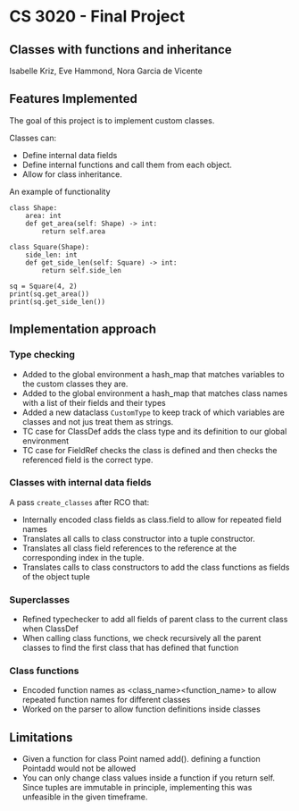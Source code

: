 # CS 3020 - Final Project
## Classes with functions and inheritance
Isabelle Kriz, Eve Hammond, Nora Garcia de Vicente

## Features Implemented

The goal of this project is to implement custom classes.

Classes can:
- Define internal data fields
- Define internal functions and call them from each object.
- Allow for class inheritance.

An example of functionality
```
class Shape:
    area: int
    def get_area(self: Shape) -> int:
        return self.area

class Square(Shape):
    side_len: int
    def get_side_len(self: Square) -> int:
        return self.side_len

sq = Square(4, 2)
print(sq.get_area())
print(sq.get_side_len())
```
## Implementation approach
### Type checking
- Added to the global environment a hash_map that matches variables to the custom classes they are.
- Added to the global environment a hash_map that matches class names with a list of their fields and their types
- Added a new dataclass `CustomType` to keep track of which variables are classes and not jus treat them as strings.
- TC case for ClassDef adds the class type and its definition to our global environment
- TC case for FieldRef checks the class is defined and then checks the referenced field is the correct type.
### Classes with internal data fields
A pass `create_classes` after RCO that:
- Internally encoded class fields as class.field to allow for repeated field names
- Translates all calls to class constructor into a tuple constructor.
- Translates all class field references to the reference at the corresponding index in the tuple.
- Translates calls to class constructors to add the class functions as fields of the object tuple 
### Superclasses
- Refined typechecker to add all fields of parent class to the current class when ClassDef
- When calling class functions, we check recursively all the parent classes to find the first class that has defined that function
### Class functions
- Encoded function names as <class_name><function_name> to allow repeated function names for different classes
- Worked on the parser to allow function definitions inside classes

## Limitations
- Given a function for class Point named add(). defining a function Pointadd would not be allowed
- You can only change class values inside a function if you return self. 
Since tuples are immutable in principle, implementing this was unfeasible in the given timeframe.